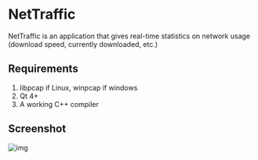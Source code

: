 # NetTraffic

NetTraffic is an application that gives real-time statistics on network usage (download speed, currently downloaded, etc.)

## Requirements

1. libpcap if Linux, winpcap if windows
2. Qt 4+
3. A working C++ compiler

## Screenshot

![img](http://4.ii.gl/O6Mvbt.png)
